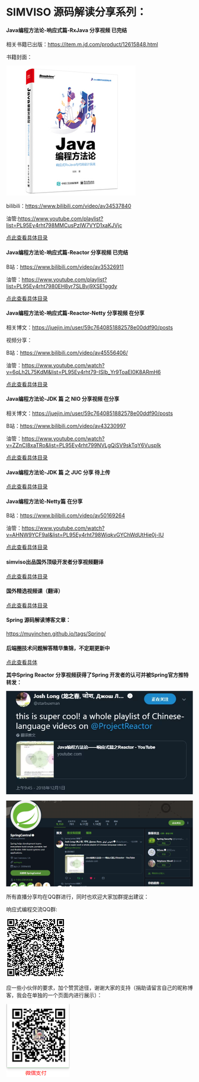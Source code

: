 # SIMVISO 源码解读分享系列：

#### Java编程方法论-响应式篇-RxJava 分享视频 已完结 

相关书籍已出版：https://item.m.jd.com/product/12615848.html

书籍封面：

![](assets/5ce6355bN6b15cb5d.jpg)

bilibili：https://www.bilibili.com/video/av34537840

油管:https://www.youtube.com/playlist?list=PL95Ey4rht798MMCusPzIW7VYD1xaKJVjc

[点此查看具体目录](./Java编程方法论-响应式之Rxjava篇.md)

#### Java编程方法论-响应式篇-Reactor 分享视频 已完结

B站：<https://www.bilibili.com/video/av35326911>

油管：https://www.youtube.com/playlist?list=PL95Ey4rht7980EH8yr7SLBvj9XSE1ggdy

[点此查看具体目录](./Java编程方法论-响应式之Reactor篇.md)

#### Java编程方法论-响应式篇-Reactor-Netty 分享视频  在分享

相关博文：https://juejin.im/user/59c7640851882578e00ddf90/posts

视频分享：

B站：https://www.bilibili.com/video/av45556406/

油管：https://www.youtube.com/watch?v=6qLh2L75KdM&list=PL95Ey4rht79-ISlb_Yr9ToaEI0K8ARmH6

[点此查看具体目录](./Java编程方法论-响应式之Reactor-Netty篇.md)

#### Java编程方法论-JDK 篇 之 NIO 分享视频  在分享

相关博文：https://juejin.im/user/59c7640851882578e00ddf90/posts

B站：https://www.bilibili.com/video/av43230997

油管：https://www.youtube.com/watch?v=ZZnCI8xaTRo&list=PL95Ey4rht799NVLgQiSV9skTqY6VuspIk

[点此查看具体目录](./Java编程方法论-JDK篇之NIO.md)

#### Java编程方法论-JDK 篇 之 JUC 分享  待上传

[点此查看具体目录](./Java编程方法论-JDK篇之JUC.md)

#### Java编程方法论-Netty篇  在分享

B站：https://www.bilibili.com/video/av50169264

油管：https://www.youtube.com/watch?v=AHNW9YCF9aI&list=PL95Ey4rht798WiqkvGYChWdUtHie0j-IU

[点此查看具体目录](./Java编程方法论-Netty篇.md)

#### simviso出品国外顶级开发者分享视频翻译

[点此查看具体目录](./simviso出品国外顶级开发者分享视频翻译.md)

#### **国外精选视频课（翻译）**

[点此查看具体目录](./国外精选视频课翻译.md)

#### Spring 源码解读博客文章：

https://muyinchen.github.io/tags/Spring/



#### 后端圈技术问题解答精华集锦，不定期更新中

[点此查看具体](./后端圈问答全集.html)

**其中Spring Reactor 分享视频获得了Spring 开发者的认可并被Spring官方推特转发：**

![](assets/16a4998719a49ac2)

![](assets/4BD05E6C02038F7E17EBD29BA705FE5F-1560180740144.png)

所有直播分享均在QQ群进行，同时也欢迎大家加群提出建议：

响应式编程交流QQ群:

![Snipaste_2019-07-30_09-07-16](README.assets/Snipaste_2019-07-30_09-07-16.png)

 

应一些小伙伴的要求，加个赞赏途径，谢谢大家的支持（捐助请留言自己的昵称博客，我会在单独的一个页面内进行展示）：

![1564449396190](README.assets/1564449396190.png)



